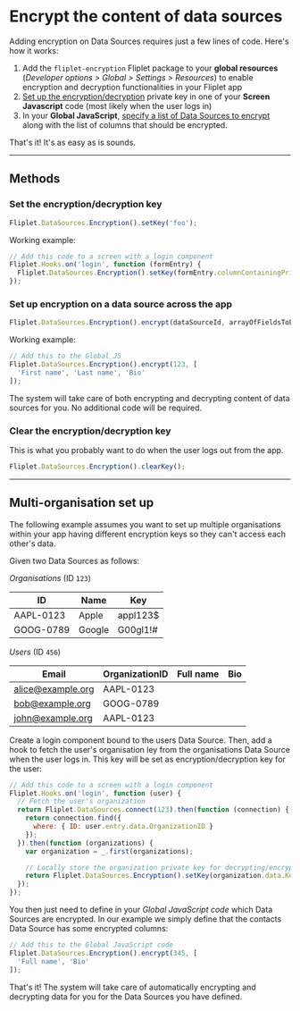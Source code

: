 # Encrypt the content of data sources

Adding encryption on Data Sources requires just a few lines of code. Here's how it works:

1. Add the `fliplet-encryption` Fliplet package to your **global resources** (*Developer options > Global > Settings > Resources*) to enable encryption and decryption functionalities in your Fliplet app
2. [Set up the encryption/decryption](#set-the-encryptiondecryption-key) private key in one of your **Screen Javascript** code (most likely when the user logs in)
3. In your **Global JavaScript**, [specify a list of Data Sources to encrypt](set-up-encryption-on-a-data-source-across-the-app) along with the list of columns that should be encrypted.

That's it! It's as easy as is sounds.

---

## Methods

### Set the encryption/decryption key

```js
Fliplet.DataSources.Encryption().setKey('foo');
```

Working example:

```js
// Add this code to a screen with a login component
Fliplet.Hooks.on('login', function (formEntry) {
  Fliplet.DataSources.Encryption().setKey(formEntry.columnContainingPrivateKey);
});
```

### Set up encryption on a data source across the app

```js
Fliplet.DataSources.Encryption().encrypt(dataSourceId, arrayOfFieldsToEncrypt);
```

Working example:

```js
// Add this to the Global JS
Fliplet.DataSources.Encryption().encrypt(123, [
  'First name', 'Last name', 'Bio'
]);
```

The system will take care of both encrypting and decrypting content of data sources for you. No additional code will be required.

### Clear the encryption/decryption key

This is what you probably want to do when the user logs out from the app.

```js
Fliplet.DataSources.Encryption().clearKey();
```

---

## Multi-organisation set up

The following example assumes you want to set up multiple organisations within your app having different encryption keys so they can't access each other's data.

Given two Data Sources as follows:

*Organisations* (ID `123`)

| ID         | Name   | Key      |
|------------|--------|----------|
| AAPL-0123  | Apple  | appl123$ |
| GOOG-0789  | Google | G00gl1!# |

*Users* (ID `456`)

| Email             | OrganizationID | Full name   | Bio         |
|-------------------|----------------|-------------|-------------|
| alice@example.org | AAPL-0123      | <encrypted> | <encrypted> |
| bob@example.org   | GOOG-0789      | <encrypted> | <encrypted> |
| john@example.org  | AAPL-0123      | <encrypted> | <encrypted> |

Create a login component bound to the users Data Source. Then, add a hook to fetch the user's organisation ley from the organisations Data Source when the user logs in. This key will be set as encryption/decryption key for the user:

```js
// Add this code to a screen with a login component
Fliplet.Hooks.on('login', function (user) {  
  // Fetch the user's organization
  return Fliplet.DataSources.connect(123).then(function (connection) {
  	return connection.find({
      where: { ID: user.entry.data.OrganizationID }
    });
  }).then(function (organizations) {
    var organization = _.first(organizations);

    // Locally store the organization private key for decrypting/encrypting data
    return Fliplet.DataSources.Encryption().setKey(organization.data.Key);
  });
});
```

You then just need to define in your *Global JavaScript code* which Data Sources are encrypted. In our example we simply define that the contacts Data Source has some encrypted columns:

```js
// Add this to the Global JavaScript code
Fliplet.DataSources.Encryption().encrypt(345, [
  'Full name', 'Bio'
]);
```

That's it! The system will take care of automatically encrypting and decrypting data for you for the Data Sources you have defined.